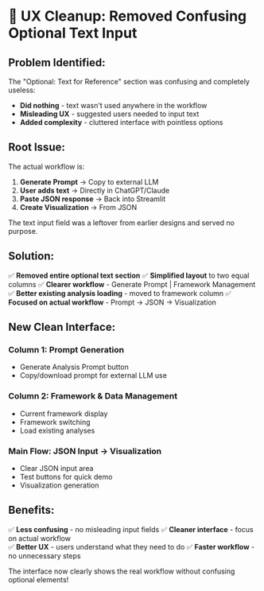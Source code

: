 # 🧹 UX Cleanup: Removed Confusing Optional Text Input

## **Problem Identified:**
The "Optional: Text for Reference" section was confusing and completely useless:
- **Did nothing** - text wasn't used anywhere in the workflow
- **Misleading UX** - suggested users needed to input text
- **Added complexity** - cluttered interface with pointless options

## **Root Issue:**
The actual workflow is:
1. **Generate Prompt** → Copy to external LLM
2. **User adds text** → Directly in ChatGPT/Claude  
3. **Paste JSON response** → Back into Streamlit
4. **Create Visualization** → From JSON

The text input field was a leftover from earlier designs and served no purpose.

## **Solution:**
✅ **Removed entire optional text section**
✅ **Simplified layout** to two equal columns
✅ **Clearer workflow** - Generate Prompt | Framework Management  
✅ **Better existing analysis loading** - moved to framework column
✅ **Focused on actual workflow** - Prompt → JSON → Visualization

## **New Clean Interface:**

### **Column 1: Prompt Generation**
- Generate Analysis Prompt button
- Copy/download prompt for external LLM use

### **Column 2: Framework & Data Management**  
- Current framework display
- Framework switching
- Load existing analyses

### **Main Flow: JSON Input → Visualization**
- Clear JSON input area
- Test buttons for quick demo
- Visualization generation

## **Benefits:**
✅ **Less confusing** - no misleading input fields
✅ **Cleaner interface** - focus on actual workflow  
✅ **Better UX** - users understand what they need to do
✅ **Faster workflow** - no unnecessary steps

The interface now clearly shows the real workflow without confusing optional elements! 